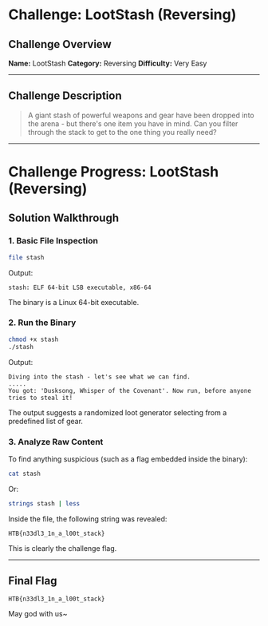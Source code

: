 # Challenge: LootStash (Reversing)

## Challenge Overview

**Name:** LootStash
**Category:** Reversing
**Difficulty:** Very Easy

---

## Challenge Description

> A giant stash of powerful weapons and gear have been dropped into the arena - but there's one item you have in mind. Can you filter through the stack to get to the one thing you really need?

---

# Challenge Progress: LootStash (Reversing)

## Solution Walkthrough

### 1. Basic File Inspection

```bash
file stash
```

Output:

```
stash: ELF 64-bit LSB executable, x86-64
```

The binary is a Linux 64-bit executable.

### 2. Run the Binary

```bash
chmod +x stash
./stash
```

Output:

```
Diving into the stash - let's see what we can find.
.....
You got: 'Dusksong, Whisper of the Covenant'. Now run, before anyone tries to steal it!
```

The output suggests a randomized loot generator selecting from a predefined list of gear.

### 3. Analyze Raw Content

To find anything suspicious (such as a flag embedded inside the binary):

```bash
cat stash
```

Or:

```bash
strings stash | less
```

Inside the file, the following string was revealed:

```
HTB{n33dl3_1n_a_l00t_stack}
```

This is clearly the challenge flag.

---

## Final Flag

```
HTB{n33dl3_1n_a_l00t_stack}
```

May god with us~